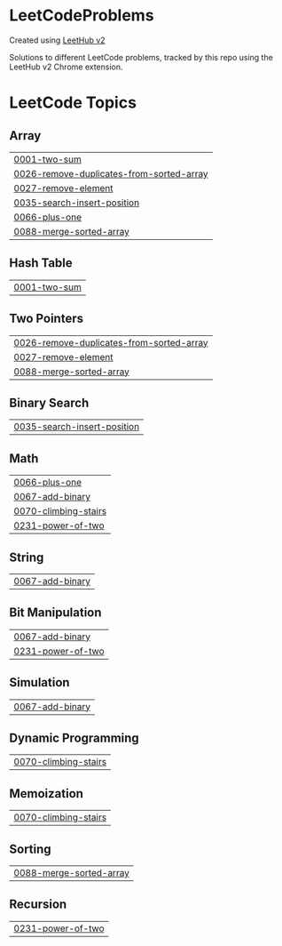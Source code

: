 # LeetCodeProblems
Created using [LeetHub v2](https://github.com/arunbhardwaj/LeetHub-2.0)

Solutions to different LeetCode problems, tracked by this repo using the LeetHub v2 Chrome extension.

<!---LeetCode Topics Start-->
# LeetCode Topics
## Array
|  |
| ------- |
| [0001-two-sum](https://github.com/danielmekuriaw/LeetCodeProblems/tree/master/0001-two-sum) |
| [0026-remove-duplicates-from-sorted-array](https://github.com/danielmekuriaw/LeetCodeProblems/tree/master/0026-remove-duplicates-from-sorted-array) |
| [0027-remove-element](https://github.com/danielmekuriaw/LeetCodeProblems/tree/master/0027-remove-element) |
| [0035-search-insert-position](https://github.com/danielmekuriaw/LeetCodeProblems/tree/master/0035-search-insert-position) |
| [0066-plus-one](https://github.com/danielmekuriaw/LeetCodeProblems/tree/master/0066-plus-one) |
| [0088-merge-sorted-array](https://github.com/danielmekuriaw/LeetCodeProblems/tree/master/0088-merge-sorted-array) |
## Hash Table
|  |
| ------- |
| [0001-two-sum](https://github.com/danielmekuriaw/LeetCodeProblems/tree/master/0001-two-sum) |
## Two Pointers
|  |
| ------- |
| [0026-remove-duplicates-from-sorted-array](https://github.com/danielmekuriaw/LeetCodeProblems/tree/master/0026-remove-duplicates-from-sorted-array) |
| [0027-remove-element](https://github.com/danielmekuriaw/LeetCodeProblems/tree/master/0027-remove-element) |
| [0088-merge-sorted-array](https://github.com/danielmekuriaw/LeetCodeProblems/tree/master/0088-merge-sorted-array) |
## Binary Search
|  |
| ------- |
| [0035-search-insert-position](https://github.com/danielmekuriaw/LeetCodeProblems/tree/master/0035-search-insert-position) |
## Math
|  |
| ------- |
| [0066-plus-one](https://github.com/danielmekuriaw/LeetCodeProblems/tree/master/0066-plus-one) |
| [0067-add-binary](https://github.com/danielmekuriaw/LeetCodeProblems/tree/master/0067-add-binary) |
| [0070-climbing-stairs](https://github.com/danielmekuriaw/LeetCodeProblems/tree/master/0070-climbing-stairs) |
| [0231-power-of-two](https://github.com/danielmekuriaw/LeetCodeProblems/tree/master/0231-power-of-two) |
## String
|  |
| ------- |
| [0067-add-binary](https://github.com/danielmekuriaw/LeetCodeProblems/tree/master/0067-add-binary) |
## Bit Manipulation
|  |
| ------- |
| [0067-add-binary](https://github.com/danielmekuriaw/LeetCodeProblems/tree/master/0067-add-binary) |
| [0231-power-of-two](https://github.com/danielmekuriaw/LeetCodeProblems/tree/master/0231-power-of-two) |
## Simulation
|  |
| ------- |
| [0067-add-binary](https://github.com/danielmekuriaw/LeetCodeProblems/tree/master/0067-add-binary) |
## Dynamic Programming
|  |
| ------- |
| [0070-climbing-stairs](https://github.com/danielmekuriaw/LeetCodeProblems/tree/master/0070-climbing-stairs) |
## Memoization
|  |
| ------- |
| [0070-climbing-stairs](https://github.com/danielmekuriaw/LeetCodeProblems/tree/master/0070-climbing-stairs) |
## Sorting
|  |
| ------- |
| [0088-merge-sorted-array](https://github.com/danielmekuriaw/LeetCodeProblems/tree/master/0088-merge-sorted-array) |
## Recursion
|  |
| ------- |
| [0231-power-of-two](https://github.com/danielmekuriaw/LeetCodeProblems/tree/master/0231-power-of-two) |
<!---LeetCode Topics End-->